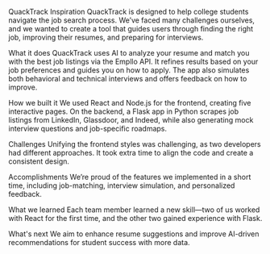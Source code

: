 QuackTrack
Inspiration
QuackTrack is designed to help college students navigate the job search process. We’ve faced many challenges ourselves, and we wanted to create a tool that guides users through finding the right job, improving their resumes, and preparing for interviews.

What it does
QuackTrack uses AI to analyze your resume and match you with the best job listings via the Empllo API. It refines results based on your job preferences and guides you on how to apply. The app also simulates both behavioral and technical interviews and offers feedback on how to improve.

How we built it
We used React and Node.js for the frontend, creating five interactive pages. On the backend, a Flask app in Python scrapes job listings from LinkedIn, Glassdoor, and Indeed, while also generating mock interview questions and job-specific roadmaps.

Challenges
Unifying the frontend styles was challenging, as two developers had different approaches. It took extra time to align the code and create a consistent design.

Accomplishments
We’re proud of the features we implemented in a short time, including job-matching, interview simulation, and personalized feedback.

What we learned
Each team member learned a new skill—two of us worked with React for the first time, and the other two gained experience with Flask.

What's next
We aim to enhance resume suggestions and improve AI-driven recommendations for student success with more data.

